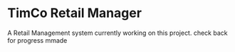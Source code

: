 # TimCo Retail Manager
A Retail Management system 
currently working on this project. check back for progress mmade
